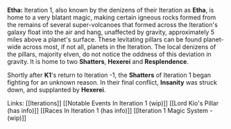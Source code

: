 **Etha:**
Iteration 1, also known by the denizens of their Iteration as **Etha**, is home to a very blatant magic, making certain igneous rocks formed from the remains of several super-volcanoes that formed across the Iteration's galaxy float into the air and hang, unaffected by gravity, approximately 5 miles above a planet's surface. These levitating pillars can be found planet-wide across most, if not all, planets in the Iteration. The local denizens of the pillars, majority elven, do not notice the oddness of this deviation in gravity. It is home to two **Shatters**, **Hexerei** and **Resplendence**.

Shortly after **K1**'s return to Iteration -1, the **Shatters** of Iteration 1 began fighting for an unknown reason. In their final conflict, **Insanity** was struck down, and supplanted by **Hexerei**.

Links:
[[Iterations]] [[Notable Events In Iteration 1 (wip)]] [[Lord Kio's Pillar (has info)]] [[Races In Iteration 1 (has info)]] [[Iteration 1 Magic System - (wip)]]